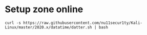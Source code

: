 # Setup zone online
```bas
curl -s https://raw.githubusercontent.com/nu11secur1ty/Kali-Linux/master/2020.x/datatime/datter.sh | bash
```

